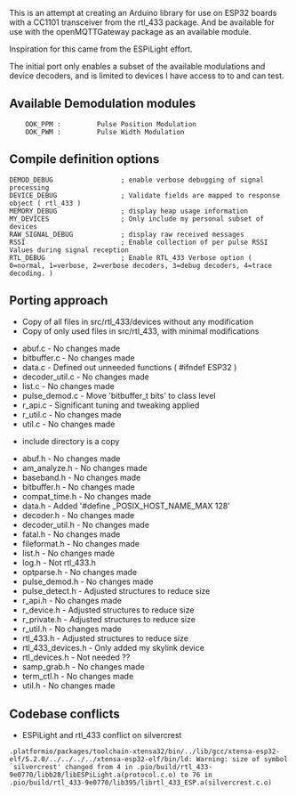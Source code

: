 
This is an attempt at creating an Arduino library for use on ESP32 boards with a CC1101 transceiver from the rtl_433 package.  And be available for use with the openMQTTGateway package as an available module.

Inspiration for this came from the ESPiLight effort.

The initial port only enables a subset of the available modulations and device decoders, and is limited to devices I have access to to and can test.

## Available Demodulation modules

```
	OOK_PPM :         Pulse Position Modulation
	OOK_PWM :         Pulse Width Modulation
```

## Compile definition options

```
DEMOD_DEBUG					; enable verbose debugging of signal processing
DEVICE_DEBUG				; Validate fields are mapped to response object ( rtl_433 )
MEMORY_DEBUG				; display heap usage information
MY_DEVICES					; Only include my personal subset of devices
RAW_SIGNAL_DEBUG			; display raw received messages
RSSI						; Enable collection of per pulse RSSI Values during signal reception
RTL_DEBUG					; Enable RTL_433 Verbose option ( 0=normal, 1=verbose, 2=verbose decoders, 3=debug decoders, 4=trace decoding. )
```

## Porting approach

* Copy of all files in src/rtl_433/devices without any modification
* Copy of only used files in src/rtl_433, with minimal modifications
- abuf.c 			- No changes made
- bitbuffer.c		- No changes made 
- data.c			- Defined out unneeded functions ( #ifndef ESP32 )
- decoder_util.c 	- No changes made
- list.c			- No changes made
- pulse_demod.c		- Move 'bitbuffer_t bits' to class level
- r_api.c			- Significant tuning and tweaking applied
- r_util.c			- No changes made
- util.c			- No changes made

* include directory is a copy 
- abuf.h			- No changes made
- am_analyze.h		- No changes made
- baseband.h		- No changes made
- bitbuffer.h		- No changes made
- compat_time.h		- No changes made
- data.h			- Added '#define _POSIX_HOST_NAME_MAX  128'
- decoder.h			- No changes made
- decoder_util.h	- No changes made
- fatal.h			- No changes made
- fileformat.h		- No changes made
- list.h			- No changes made
- log.h				- Not rtl_433.h
- optparse.h		- No changes made
- pulse_demod.h		- No changes made
- pulse_detect.h	- Adjusted structures to reduce size
- r_api.h			- No changes made
- r_device.h		- Adjusted structures to reduce size
- r_private.h		- Adjusted structures to reduce size
- r_util.h			- No changes made
- rtl_433.h			- Adjusted structures to reduce size
- rtl_433_devices.h	- Only added my skylink device
- rtl_devices.h		- Not needed ??
- samp_grab.h		- No changes made
- term_ctl.h		- No changes made
- util.h			- No changes made

## Codebase conflicts

* ESPiLight and rtl_433 conflict on silvercrest

```
.platformio/packages/toolchain-xtensa32/bin/../lib/gcc/xtensa-esp32-elf/5.2.0/../../../../xtensa-esp32-elf/bin/ld: Warning: size of symbol `silvercrest' changed from 4 in .pio/build/rtl_433-9e0770/libb28/libESPiLight.a(protocol.c.o) to 76 in .pio/build/rtl_433-9e0770/lib395/librtl_433_ESP.a(silvercrest.c.o)
```